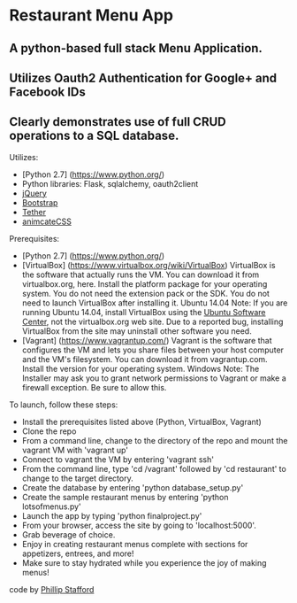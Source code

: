 # Restaurant Menu App
## A python-based full stack Menu Application.
## Utilizes Oauth2 Authentication for Google+ and Facebook IDs
## Clearly demonstrates use of full CRUD operations to a SQL database.

Utilizes:
* [Python 2.7] (https://www.python.org/)
* Python libraries: Flask, sqlalchemy, oauth2client
* [jQuery](https://jquery.com/)
* [Bootstrap](http://getbootstrap.com/)
* [Tether](http://tether.io/)
* [animcateCSS](https://daneden.github.io/animate.css/)

Prerequisites:
* [Python 2.7] (https://www.python.org/)
* [VirtualBox] (https://www.virtualbox.org/wiki/VirtualBox)
VirtualBox is the software that actually runs the VM. You can download it from virtualbox.org, here. Install the platform package for your operating system. You do not need the extension pack or the SDK. You do not need to launch VirtualBox after installing it.
Ubuntu 14.04 Note: If you are running Ubuntu 14.04, install VirtualBox using the [Ubuntu Software Center](https://apps.ubuntu.com/cat/applications/quantal/virtualbox-qt/), not the virtualbox.org web site. Due to a reported bug, installing VirtualBox from the site may uninstall other software you need.
* [Vagrant] (https://www.vagrantup.com/)
Vagrant is the software that configures the VM and lets you share files between your host computer and the VM's filesystem. You can download it from vagrantup.com. Install the version for your operating system.
Windows Note: The Installer may ask you to grant network permissions to Vagrant or make a firewall exception. Be sure to allow this.

To launch, follow these steps:
* Install the prerequisites listed above (Python, VirtualBox, Vagrant)
* Clone the repo
* From a command line, change to the directory of the repo and mount the vagrant VM with 'vagrant up'
* Connect to vagrant the VM by entering 'vagrant ssh'
* From the command line, type 'cd /vagrant' followed by 'cd restaurant' to change to the target directory.
* Create the database by entering 'python database_setup.py'
* Create the sample restaurant menus by entering 'python lotsofmenus.py'
* Launch the app by typing 'python finalproject.py'
* From your browser, access the site by going to 'localhost:5000'.
* Grab beverage of choice.
* Enjoy in creating restaurant menus complete with sections for appetizers, entrees, and more!
* Make sure to stay hydrated while you experience the joy of making menus!

code by [Phillip Stafford](http://philliprstafford.com)
